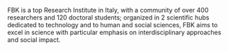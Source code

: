 FBK is a top Research Institute in Italy, with a community of over 400 researchers and 120 doctoral students; organized in 2 scientific hubs dedicated to technology and to human and social sciences, FBK aims to excel in science with particular emphasis on interdisciplinary approaches and social impact.